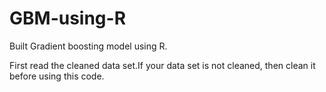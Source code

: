 # GBM-using-R

Built Gradient boosting model using R.

First read the cleaned data set.If your data set is not cleaned, then clean it before using this code.

